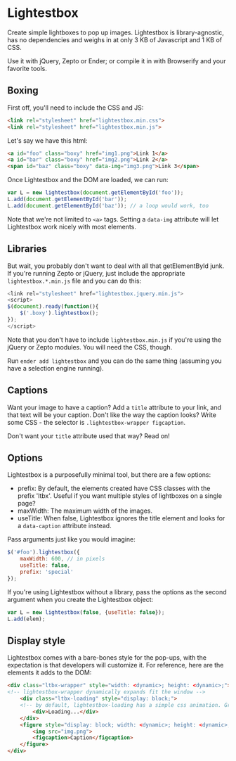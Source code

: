 # Lightestbox

Create simple lightboxes to pop up images. Lightestbox is library-agnostic, has no dependencies and weighs in at only 3 KB of Javascript and 1 KB of CSS.

Use it with jQuery, Zepto or Ender; or compile it in with Browserify and your favorite tools.

## Boxing

First off, you'll need to include the CSS and JS:

````html
<link rel="stylesheet" href="lightestbox.min.css">
<link rel="stylesheet" href="lightestbox.min.js">
````

Let's say we have this html:

````html
<a id="foo" class="boxy" href="img1.png">Link 1</a>
<a id="bar" class="boxy" href="img2.png">Link 2</a>
<span id="baz" class="boxy" data-img="img3.png">Link 3</span>
````

Once Lightestbox and the DOM are loaded, we can run:

````js
var L = new lightestbox(document.getElementById('foo'));
L.add(document.getElementById('bar'));
L.add(document.getElementById('baz')); // a loop would work, too
````

Note that we're not limited to `<a>` tags. Setting a `data-img` attribute will let Lightestbox work nicely with most elements.

## Libraries

But wait, you probably don't want to deal with all that getElementById junk. If you're running Zepto or jQuery, just include the appropriate `lightestbox.*.min.js` file and you can do this:

````javascript
<link rel="stylesheet" href="lightestbox.jquery.min.js">
<script>
$(document).ready(function(){
    $('.boxy').lightestbox();    
});
</script>
````

Note that you don't have to include `lightestbox.min.js` if you're using the jQuery or Zepto modules. You will need the CSS, though.

Run `ender add lightestbox` and you can do the same thing (assuming you have a selection engine running).

## Captions

Want your image to have a caption? Add a `title` attribute to your link, and that text will be your caption. Don't like the way the caption looks? Write some CSS - the selector is `.lightestbox-wrapper figcaption`.

Don't want your `title` attribute used that way? Read on!

## Options

Lightestbox is a purposefully minimal tool, but there are a few options:

* prefix: By default, the elements created have CSS classes with the prefix 'ltbx'. Useful if you want multiple styles of lightboxes on a single page?
* maxWidth: The maximum width of the images.
* useTitle: When false, Lightestbox ignores the title element and looks for a `data-caption` attribute instead.

Pass arguments just like you would imagine:

````javascript
$('#foo').lightestbox({
    maxWidth: 600, // in pixels
    useTitle: false,
    prefix: 'special'
});
````

If you're using Lightestbox without a library, pass the options as the second argument when you create the Lightestbox object:

````javascript
var L = new lightestbox(false, {useTitle: false});
L.add(elem);
````

## Display style

Lightestbox comes with a bare-bones style for the pop-ups, with the expectation is that developers will customize it. For reference, here are the elements it adds to the DOM:

````html
<div class="ltbx-wrapper" style="width: <dynamic>; height: <dynamic>;">
<!-- lightestbox-wrapper dynamically expands fit the window -->
    <div class="ltbx-loading" style="display: block;">
    <!-- by default, lightestbox-loading has a simple css animation. Grab another one or add a animated gif background-image -->
        <div>Loading...</div>
    </div>
    <figure style="display: block; width: <dynamic>; height: <dynamic>;">
        <img src="img.png">
        <figcaption>Caption</figcaption>
    </figure>
</div>
````
